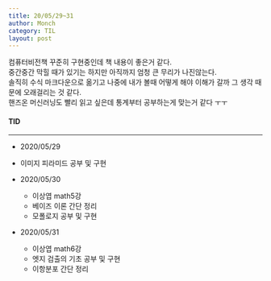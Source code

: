 ```yaml
---
title: 20/05/29~31
author: Monch
category: TIL
layout: post
---
```


컴퓨터비전책 꾸준히 구현중인데 책 내용이 좋은거 같다.   
중간중간 막힐 때가 있기는 하지만 아직까지 엄청 큰 무리가 나진않는다.  
솔직히 수식 마크다운으로 옮기고 나중에 내가 볼때 어떻게 해야 이해가 갈까 그 생각 때문에 오래걸리는 것 같다.  
핸즈온 머신러닝도 빨리 읽고 싶은데 통계부터 공부하는게 맞는거 같다 ㅜㅜ



#### TID

---

- 2020/05/29
- 이미지 피라미드 공부 및 구현

- 2020/05/30

  - 이상엽 math5강
  - 베이즈 이론 간단 정리
  - 모폴로지 공부 및 구현
  
- 2020/05/31

  - 이상엽 math6강
  - 엣지 검출의 기초 공부 및 구현
  - 이항분포 간단 정리
  
  





